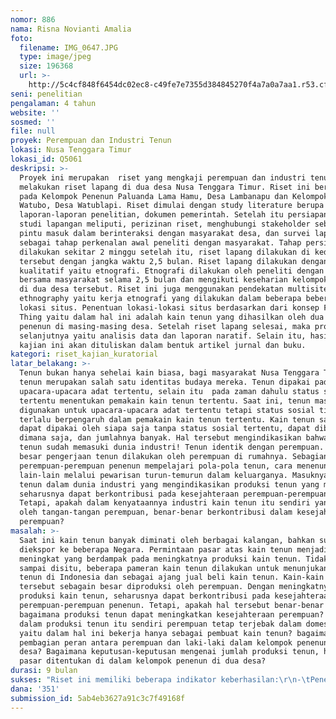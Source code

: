 ```yaml
---
nomor: 886
nama: Risna Novianti Amalia
foto:
  filename: IMG_0647.JPG
  type: image/jpeg
  size: 196368
  url: >-
    http://5c4cf848f6454dc02ec8-c49fe7e7355d384845270f4a7a0a7aa1.r53.cf2.rackcdn.com/ec35c5e7-0b64-4f9d-9524-ef35bf67031c/IMG_0647.JPG
seni: penelitian
pengalaman: 4 tahun
website: ''
sosmed: ''
file: null
proyek: Perempuan dan Industri Tenun
lokasi: Nusa Tenggara Timur
lokasi_id: Q5061
deskripsi: >-
  Proyek ini merupakan  riset yang mengkaji perempuan dan industri tenun dengan
  melakukan riset lapang di dua desa Nusa Tenggara Timur. Riset ini berfokus
  pada Kelompok Penenun Paluanda Lama Hamu, Desa Lambanapu dan Kelompok Penenun
  Watubo, Desa Watublapi. Riset dimulai dengan study literature berupa
  laporan-laporan penelitian, dokumen pemerintah. Setelah itu persiapan untuk
  studi lapangan meliputi, perizinan riset, menghubungi stakeholder sebagai
  pintu masuk dalam berinteraksi dengan masyarakat desa, dan survei lapang
  sebagai tahap perkenalan awal peneliti dengan masyarakat. Tahap persiapan akan
  dilakukan sekitar 2 minggu setelah itu, riset lapang dilakukan di kedua desa
  tersebut dengan jangka waktu 2,5 bulan. Riset lapang dilakukan dengan metode
  kualitatif yaitu etnografi. Etnografi dilakukan oleh peneliti dengan live in
  bersama masyarakat selama 2,5 bulan dan mengikuti keseharian kelompok penenun
  di dua desa tersebut. Riset ini juga menggunakan pendekatan multisited
  ethnography yaitu kerja etnografi yang dilakukan dalam beberapa beberapa
  lokasi situs. Penentuan lokasi-lokasi situs berdasarkan dari konsep Follow The
  Thing yaitu dalam hal ini adalah kain tenun yang dihasilkan oleh dua kelompok
  penenun di masing-masing desa. Setelah riset lapang selesai, maka proses
  selanjutnya yaitu analisis data dan laporan naratif. Selain itu, hasil dari
  kajian ini akan dituliskan dalam bentuk artikel jurnal dan buku. 
kategori: riset_kajian_kuratorial
latar_belakang: >-
  Tenun bukan hanya sehelai kain biasa, bagi masyarakat Nusa Tenggara Timur
  tenun merupakan salah satu identitas budaya mereka. Tenun dipakai pada
  upacara-upacara adat tertentu, selain itu  pada zaman dahulu status sosial
  tertentu menentukan pemakain kain tenun tertentu. Saat ini, tenun masih
  digunakan untuk upacara-upacara adat tertentu tetapi status sosial tidak lagi
  terlalu berpengaruh dalam pemakain kain tenun tertentu. Kain tenun saat ini
  dapat dipakai oleh siapa saja tanpa status sosial tertentu, dapat dibeli
  dimana saja, dan jumlahnya banyak. Hal tersebut mengindikasikan bahwa kain
  tenun sudah memasuki dunia industri! Tenun identik dengan perempuan. Sebagian
  besar pengerjaan tenun dilakukan oleh perempuan di rumahnya. Sebagian besar
  perempuan-perempuan penenun mempelajari pola-pola tenun, cara menenun, dan
  lain-lain melalui pewarisan turun-temurun dalam keluarganya. Masuknya kain
  tenun dalam dunia industri yang mengindikasikan produksi tenun yang massal
  seharusnya dapat berkontribusi pada kesejahteraan perempuan-perempuan penenun.
  Tetapi, apakah dalam kenyataannya industri kain tenun itu sendiri yang dibuat
  oleh tangan-tangan perempuan, benar-benar berkontribusi dalam kesejahteraan
  perempuan?
masalah: >-
  Saat ini kain tenun banyak diminati oleh berbagai kalangan, bahkan sudah
  diekspor ke beberapa Negara. Permintaan pasar atas kain tenun menjadi
  meningkat yang berdampak pada meningkatnya produksi kain tenun. Tidak berhenti
  sampai disitu, beberapa pameran kain tenun dilakukan untuk menunjukan kekayaan
  tenun di Indonesia dan sebagai ajang jual beli kain tenun. Kain-kain tenun
  tersebut sebagain besar diproduksi oleh perempuan. Dengan meningkatnya
  produksi kain tenun, seharusnya dapat berkontribusi pada kesejahteraan
  perempuan-perempuan penenun. Tetapi, apakah hal tersebut benar-benar terjadi?
  bagaimana produksi tenun dapat meningkatkan kesejahteraan perempuan? Ataukah
  dalam produksi tenun itu sendiri perempuan tetap terjebak dalam domestikasi
  yaitu dalam hal ini bekerja hanya sebagai pembuat kain tenun? bagaimana
  pembagian peran antara perempuan dan laki-laki dalam kelompok penenun di dua
  desa? Bagaimana keputusan-keputusan mengenai jumlah produksi tenun, harga, dan
  pasar ditentukan di dalam kelompok penenun di dua desa?
durasi: 9 bulan
sukses: "Riset ini memiliki beberapa indikator keberhasilan:\r\n-\tPeneliti mendapatkan data yang dapat menjawab pertanyaan penelitian, hal ini dapat dibuktikan dengan rekam jejak peneliti saat melakukan penelitian yaitu catatan lapangan, rekaman suara wawancara, catatan hasil FGD (Focus Group Discussion). \r\n-\tPeneliti dapat memetakan lokasi-lokasi situs melalui pendekatan Follow The Thing yaitu pemetaan barang (kain tenun) dari mulai proses produksi, distribusi, sampai dengan ke tangan konsumen.\r\n-\tHasil analisis riset yang dituliskan dalam bentuk artikel jurnal dapat diterbitkan di Jurnal Nasional\r\n-\tHasil analisis riset dapat dituliskan dalam sebuah buku\r\n-\tPengetahuan yang didapatkan melalui hasil riset dapat menjadi pengetahuan yang dapat terus dipertukarkan dalam bentuk diskusi, bedah buku, dan lain-lain \r\n"
dana: '351'
submission_id: 5ab4eb3627a91c3c7f49168f
---
```

